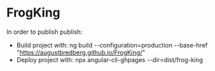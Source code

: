 # FrogKing

In order to publish publish:
* Build project with: ng build --configuration=production --base-href "https://augustbredberg.github.io/FrogKing/"
* Deploy project with: npx angular-cli-ghpages --dir=dist/frog-king
